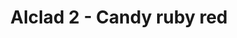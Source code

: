 ---
layout: product
title: "Alclad 2 - Candy ruby red"
price: "TBA" 
desc: "Metalizer boja"
img_path: "/assets/img/ALC703.webp"
brand: "N/A"
available: false
special_offer: false
new: false
soon: false
cat: "040000"
subcat: "040300"
subsubcat: "0N/A"
sifra: "ALC703"
popular: false
---